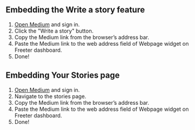 ## Embedding the Write a story feature

1. <a href="{{ curItem.homeUrl|e }}" rel="nofollow" target="_blank">Open Medium</a> and sign in.
2. Click the "Write a story" button.
3. Copy the Medium link from the browser’s address bar.
4. Paste the Medium link to the web address field of Webpage widget on Freeter dashboard.
5. Done!

## Embedding Your Stories page

1. <a href="{{ curItem.homeUrl|e }}" rel="nofollow" target="_blank">Open Medium</a> and sign in.
2. Navigate to the stories page.
3. Copy the Medium link from the browser’s address bar.
4. Paste the Medium link to the web address field of Webpage widget on Freeter dashboard.
5. Done!
